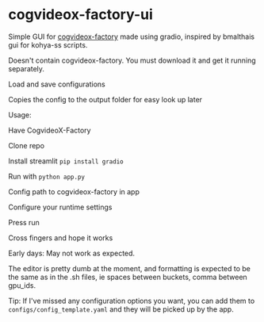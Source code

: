 # cogvideox-factory-ui


Simple GUI for [cogvideox-factory](https://github.com/a-r-r-o-w/cogvideox-factory) made using gradio, inspired by bmalthais gui for kohya-ss scripts.

Doesn't contain cogvideox-factory. You must download it and get it running separately.

Load and save configurations

Copies the config to the output folder for easy look up later


Usage:

Have CogvideoX-Factory

Clone repo

Install streamlit `pip install gradio`

Run with `python app.py`

Config path to cogvideox-factory in app

Configure your runtime settings

Press run

Cross fingers and hope it works



Early days: May not work as expected.

The editor is pretty dumb at the moment, and formatting is expected to be the same as in the .sh files, ie spaces between buckets, comma between gpu_ids.


Tip:
If I've missed any configuration options you want, you can add them to `configs/config_template.yaml` and they will be picked up by the app.
